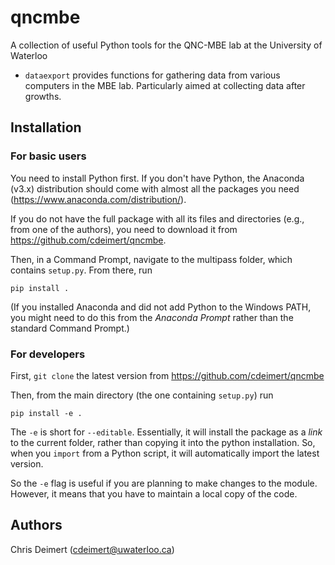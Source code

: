 # qncmbe
A collection of useful Python tools for the QNC-MBE lab at the University of Waterloo

- `dataexport` provides functions for gathering data from various computers in the MBE lab. Particularly aimed at collecting data after growths.

## Installation

### For basic users

You need to install Python first. If you don't have Python, the Anaconda (v3.x) distribution should come with almost all the packages you need (https://www.anaconda.com/distribution/).

If you do not have the full package with all its files and directories (e.g., from one of the authors), you need to download it from https://github.com/cdeimert/qncmbe.

Then, in a Command Prompt, navigate to the multipass folder, which contains `setup.py`. From there, run

```pip install .```

(If you installed Anaconda and did not add Python to the Windows PATH, you might need to do this from the *Anaconda Prompt* rather than the standard Command Prompt.)

### For developers

First, `git clone` the latest version from https://github.com/cdeimert/qncmbe

Then, from the main directory (the one containing `setup.py`) run 

```pip install -e .```

The `-e` is short for `--editable`. Essentially, it will install the package as a *link* to the current folder, rather than copying it into the python installation. So, when you `import` from a Python script, it will automatically import the latest version. 

So the `-e` flag is useful if you are planning to make changes to the module. However, it means that you have to maintain a local copy of the code.

## Authors

Chris Deimert (cdeimert@uwaterloo.ca)